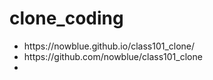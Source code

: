 # clone_coding
<ul>
  <li>
    https://nowblue.github.io/class101_clone/
  </li>
   <li>
    https://github.com/nowblue/class101_clone
  </li>
   <li>
    
  </li>
</ul>
